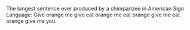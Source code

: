 The longest sentence ever produced by a chimpanzee in American Sign Language: Give orange me give eat orange me eat orange give me eat orange give me you.
